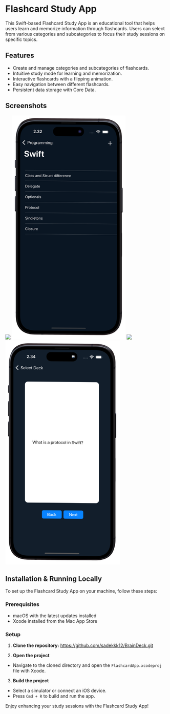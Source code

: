 # Flashcard Study App

This Swift-based Flashcard Study App is an educational tool that helps users learn and memorize information through flashcards. Users can select from various categories and subcategories to focus their study sessions on specific topics.

## Features

- Create and manage categories and subcategories of flashcards.
- Intuitive study mode for learning and memorization.
- Interactive flashcards with a flipping animation.
- Easy navigation between different flashcards.
- Persistent data storage with Core Data.

## Screenshots


<img src="images/HomePage.png"  height="700">      <img src="images/SubCategory.png"  height="700">
<img src="images/create.png"  height="700">        <img src="images/StudyMode.png"  height="700"> 



## Installation & Running Locally

To set up the Flashcard Study App on your machine, follow these steps:

### Prerequisites
- macOS with the latest updates installed
- Xcode installed from the Mac App Store

### Setup
1. **Clone the repository:**
   https://github.com/sadekkk12/BrainDeck.git

2. **Open the project**
- Navigate to the cloned directory and open the `FlashcardApp.xcodeproj` file with Xcode.

3. **Build the project**
- Select a simulator or connect an iOS device.
- Press `Cmd + R` to build and run the app.

Enjoy enhancing your study sessions with the Flashcard Study App!
